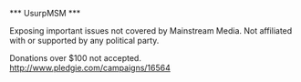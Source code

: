 *** UsurpMSM *** 



Exposing important issues not covered by Mainstream Media. Not affiliated with or supported by any 
political party. 

Donations over $100 not accepted.
http://www.pledgie.com/campaigns/16564